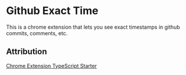 # Github Exact Time

This is a chrome extension that lets you see exact timestamps in github commits, comments, etc.
## Attribution

[Chrome Extension TypeScript Starter](https://github.com/chibat/chrome-extension-typescript-starter/)

